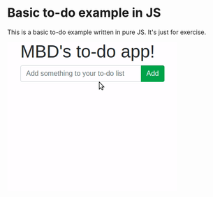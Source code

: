 # Basic to-do example in JS

This is a basic to-do example written in pure JS. 
It's just for exercise.

![](todo.gif)